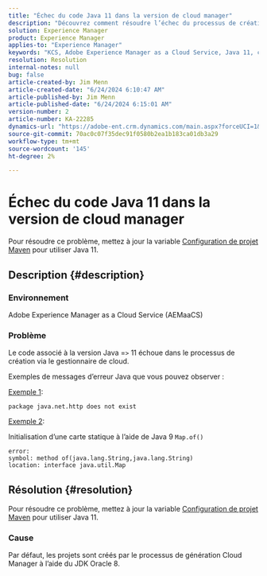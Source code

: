```yaml
---
title: "Échec du code Java 11 dans la version de cloud manager"
description: "Découvrez comment résoudre l’échec du processus de création du code associé à Java version 11 via le gestionnaire de cloud."
solution: Experience Manager
product: Experience Manager
applies-to: "Experience Manager"
keywords: "KCS, Adobe Experience Manager as a Cloud Service, Java 11, code, gestionnaire de cloud, AEMaaCS, dépannage"
resolution: Resolution
internal-notes: null
bug: false
article-created-by: Jim Menn
article-created-date: "6/24/2024 6:10:47 AM"
article-published-by: Jim Menn
article-published-date: "6/24/2024 6:15:01 AM"
version-number: 2
article-number: KA-22285
dynamics-url: "https://adobe-ent.crm.dynamics.com/main.aspx?forceUCI=1&pagetype=entityrecord&etn=knowledgearticle&id=8681fd79-f031-ef11-8409-000d3a5a67ba"
source-git-commit: 70ac0c07f35dec91f0580b2ea1b183ca01db3a29
workflow-type: tm+mt
source-wordcount: '145'
ht-degree: 2%

---
```


# Échec du code Java 11 dans la version de cloud manager


Pour résoudre ce problème, mettez à jour la variable [Configuration de projet Maven](https://experienceleague.adobe.com/docs/experience-manager-cloud-manager/content/getting-started/project-creation/build-environment.html#maven-toolchains) pour utiliser Java 11.

## Description {#description}


### <b>Environnement</b>

Adobe Experience Manager as a Cloud Service (AEMaaCS)

### <b>Problème</b>

Le code associé à la version Java =`>`  11 échoue dans le processus de création via le gestionnaire de cloud.

Exemples de messages d’erreur Java que vous pouvez observer :

<u>Exemple 1</u>:


```
package java.net.http does not exist
```


<u>Exemple 2</u>:

Initialisation d’une carte statique à l’aide de Java 9 `Map.of()`


```
error:
symbol: method of(java.lang.String,java.lang.String)
location: interface java.util.Map
```



## Résolution {#resolution}


Pour résoudre ce problème, mettez à jour la variable [Configuration de projet Maven](https://experienceleague.adobe.com/docs/experience-manager-cloud-manager/content/getting-started/project-creation/build-environment.html#maven-toolchains) pour utiliser Java 11.

### <b>Cause</b>

Par défaut, les projets sont créés par le processus de génération Cloud Manager à l’aide du JDK Oracle 8.

